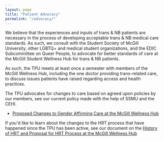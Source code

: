 ```yaml
---
layout: page
title: "Patient Advocacy"
permalink: "/advocacy/"
---
```


We believe that the experiences and inputs of trans & NB patients are necessary in the process of developing acceptable trans & NB medical care standards. As such, we consult with the Student Society of McGill University, other LGBTQ+ and medical student organizations, and the EDIC Subcommittee on Queer People, to advocate for better standards of care at the McGill Student Wellness Hub for trans & NB patients.

As such, the TPU meets at least once a semester with members of the McGill Wellness Hub, including the one doctor providing trans-related care, to discuss issues patients have raised regarding access and health practices.

The TPU advocates for changes to care based on agreed upon policies by our members, see our current policy made with the help of SSMU and the CEHI.

- [Proposed Changes to Gender Affirming Care at the McGill Wellness Hub](https://docs.google.com/document/d/1y1L2Dy8FmXXKx9j35WRXRZpsgEZw-MZ5FS1jjM8rCSs/)

If you'd like to learn about the changes to the HRT process that have happened since the TPU has been active, see our document on the [History of HRT and Proposal for HRT Process at the McGill Wellness Hub](https://docs.google.com/document/d/1_zFZ_W9JOjdFlydgxerYQQuZVIoPUee6tbplTl3bPhc)


